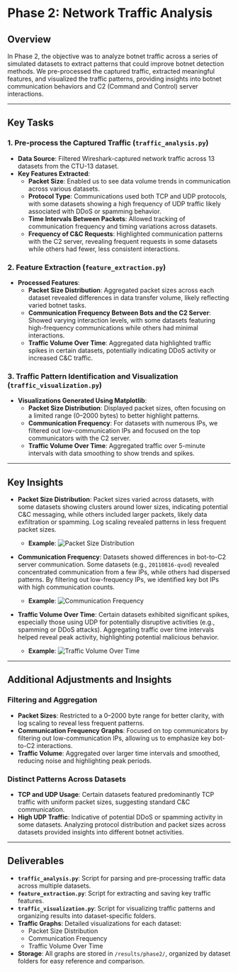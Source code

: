 # Phase 2: Network Traffic Analysis

## Overview
In Phase 2, the objective was to analyze botnet traffic across a series of simulated datasets to extract patterns that could improve botnet detection methods. We pre-processed the captured traffic, extracted meaningful features, and visualized the traffic patterns, providing insights into botnet communication behaviors and C2 (Command and Control) server interactions.

---

## Key Tasks

### 1. Pre-process the Captured Traffic (`traffic_analysis.py`)
- **Data Source**: Filtered Wireshark-captured network traffic across 13 datasets from the CTU-13 dataset.
- **Key Features Extracted**:
  - **Packet Size**: Enabled us to see data volume trends in communication across various datasets.
  - **Protocol Type**: Communications used both TCP and UDP protocols, with some datasets showing a high frequency of UDP traffic likely associated with DDoS or spamming behavior.
  - **Time Intervals Between Packets**: Allowed tracking of communication frequency and timing variations across datasets.
  - **Frequency of C&C Requests**: Highlighted communication patterns with the C2 server, revealing frequent requests in some datasets while others had fewer, less consistent interactions.

### 2. Feature Extraction (`feature_extraction.py`)
- **Processed Features**:
  - **Packet Size Distribution**: Aggregated packet sizes across each dataset revealed differences in data transfer volume, likely reflecting varied botnet tasks.
  - **Communication Frequency Between Bots and the C2 Server**: Showed varying interaction levels, with some datasets featuring high-frequency communications while others had minimal interactions.
  - **Traffic Volume Over Time**: Aggregated data highlighted traffic spikes in certain datasets, potentially indicating DDoS activity or increased C&C traffic.

### 3. Traffic Pattern Identification and Visualization (`traffic_visualization.py`)
- **Visualizations Generated Using Matplotlib**:
  - **Packet Size Distribution**: Displayed packet sizes, often focusing on a limited range (0–2000 bytes) to better highlight patterns.
  - **Communication Frequency**: For datasets with numerous IPs, we filtered out low-communication IPs and focused on the top communicators with the C2 server.
  - **Traffic Volume Over Time**: Aggregated traffic over 5-minute intervals with data smoothing to show trends and spikes.

---

## Key Insights

- **Packet Size Distribution**: Packet sizes varied across datasets, with some datasets showing clusters around lower sizes, indicating potential C&C messaging, while others included larger packets, likely data exfiltration or spamming. Log scaling revealed patterns in less frequent packet sizes.
  - **Example**: ![Packet Size Distribution](../results/phase2/1/20110810-neris_packet_size_distribution.png)

- **Communication Frequency**: Datasets showed differences in bot-to-C2 server communication. Some datasets (e.g., `20110816-qvod`) revealed concentrated communication from a few IPs, while others had dispersed patterns. By filtering out low-frequency IPs, we identified key bot IPs with high communication counts.
  - **Example**: ![Communication Frequency](../results/phase2/1/20110810-neris_communication_frequency.png)

- **Traffic Volume Over Time**: Certain datasets exhibited significant spikes, especially those using UDP for potentially disruptive activities (e.g., spamming or DDoS attacks). Aggregating traffic over time intervals helped reveal peak activity, highlighting potential malicious behavior.
  - **Example**: ![Traffic Volume Over Time](../results/phase2/1/20110810-neris_traffic_volume_over_time.png)

---

## Additional Adjustments and Insights

### Filtering and Aggregation
- **Packet Sizes**: Restricted to a 0–2000 byte range for better clarity, with log scaling to reveal less frequent patterns.
- **Communication Frequency Graphs**: Focused on top communicators by filtering out low-communication IPs, allowing us to emphasize key bot-to-C2 interactions.
- **Traffic Volume**: Aggregated over larger time intervals and smoothed, reducing noise and highlighting peak periods.

### Distinct Patterns Across Datasets
- **TCP and UDP Usage**: Certain datasets featured predominantly TCP traffic with uniform packet sizes, suggesting standard C&C communication.
- **High UDP Traffic**: Indicative of potential DDoS or spamming activity in some datasets. Analyzing protocol distribution and packet sizes across datasets provided insights into different botnet activities.

---

## Deliverables

- **`traffic_analysis.py`**: Script for parsing and pre-processing traffic data across multiple datasets.
- **`feature_extraction.py`**: Script for extracting and saving key traffic features.
- **`traffic_visualization.py`**: Script for visualizing traffic patterns and organizing results into dataset-specific folders.
- **Traffic Graphs**: Detailed visualizations for each dataset:
  - Packet Size Distribution
  - Communication Frequency
  - Traffic Volume Over Time
- **Storage**: All graphs are stored in `/results/phase2/`, organized by dataset folders for easy reference and comparison.
